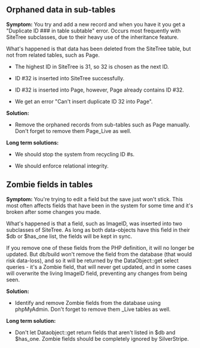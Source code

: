 ## Orphaned data in sub-tables

**Symptom:** You try and add a new record and when you have it you get a "Duplicate ID ### in table subtable" error. 
Occurs most frequently with SiteTree subclasses, due to their heavy use of the inheritance feature.

What's happened is that data has been deleted from the SiteTree table, but not from related tables, such as Page.


*  The highest ID in SiteTree is 31, so 32 is chosen as the next ID. 

*  ID #32 is inserted into SiteTree successfully.

*  ID #32 is inserted into Page, however, Page already contains ID #32.

*  We get an error "Can't insert duplicate ID 32 into Page".

**Solution:**


*  Remove the orphaned records from sub-tables such as Page manually.  Don't forget to remove them Page_Live as well.

**Long term solutions:**


*  We should stop the system from recycling ID #s.

*  We should enforce relational integrity.


## Zombie fields in tables

**Symptom:** You're trying to edit a field but the save just won't stick.  This most often affects fields that have been
in the system for some time and it's broken after some changes you made.

What's happened is that a field, such as ImageID, was inserted into two subclasses of SiteTree.  As long as both
data-objects have this field in their $db or $has_one list, the fields will be kept in sync.

If you remove one of these fields from the PHP definition, it will no longer be updated.  But db/build won't remove the
field from the database (that would risk data-loss), and so it will be returned by the DataObject::get select queries -
it's a Zombie field, that will never get updated, and in some cases will overwrite the living ImageID field, preventing
any changes from being seen.

**Solution:**


*  Identify and remove Zombie fields from the database using phpMyAdmin.  Don't forget to remove them _Live tables as
well.


**Long term solution:**


*  Don't let Dataobject::get return fields that aren't listed in $db and $has_one.  Zombie fields should be completely
ignored by SilverStripe.
